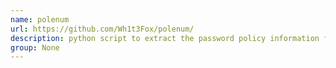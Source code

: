 ```yaml
---
name: polenum
url: https://github.com/Wh1t3Fox/polenum/
description: python script to extract the password policy information from a windows machine. URL : https://github.com/Wh1t3Fox/polenum/ Groups : None
group: None
---
```

